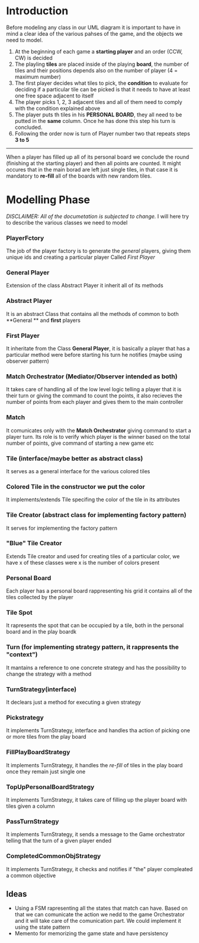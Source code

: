 # Introduction
Before modeling any class in our UML diagram it is important to have in mind a clear idea of the various pahses of the game, and the objects we need to model.

1) At the beginning of each game a **starting player** and an order (CCW, CW) is decided
2) The playling **tiles** are placed inside of the playing **board**, the number of tiles and their positions depends also on the number of player (4 = maximum number)
3) The first player decides what tiles to pick, the **condition** to evaluate for deciding if a particular tile can be picked is that it needs to have at least one free space adjacent to itself
4) The player picks 1, 2, 3 adjacent tiles and all of them need to comply with the condition explained above
5) The player puts th tiles in his **PERSONAL BOARD**, they all need to be putted in the **same** column. Once he has done this step his turn is concluded.
6) Following the order now is turn of Player number two that repeats steps **3 to 5**
---

When a player has filled up all of its personal board we conclude the round (finishing at the starting player) and then all points are counted. It might occures that in the main borad are left just single tiles, in that case it is mandatory to **re-fill** all of the boards with new random tiles.

# Modelling Phase
*DISCLAIMER: All of the documetation is subjected to change.*
I will here try to describe the various classes we need to model


### PlayerFctory 
The job of the player factory is to generate the *general* players, giving them unique ids and creating a particular player Called *First Player*

### General Player
Extension of the class Abstract Player it inherit all of its methods

### Abstract Player 
It is an abstract Class that contains all the methods of common to both **General ** and **first** players

### First Player
It inheritate from the Class **General Player**, it is basically a player that has a particular method were before starting his turn he notifies (maybe using observer pattern)

### Match Orchestrator (Mediator/Observer intended as both)
It takes care of handling all of the low level logic telling a player that it is their turn or giving the command to count the points, it also recieves the number of points from each player and gives them to the main controller

### Match
It comunicates only with the **Match Orchestrator** giving command to start a player turn. Its role is to verify which player is the winner based on the total number of points, give command of starting a new game etc

### Tile (interface/maybe better as abstract class)
It serves as a general interface for the various colored tiles

### Colored Tile in the constructor we put the color

It implements/extends Tile specifing the color of the tile in its attributes

### Tile Creator (abstract class for implementing factory pattern)
It serves for implementing the factory pattern

### "Blue" Tile Creator
Extends Tile creator and used for creating tiles of a particular color, we have x of these classes were x is the number of colors present

### Personal Board
Each player has a personal board rappresenting his grid it contains all of the tiles collected by the player

### Tile Spot
It rapresents the spot that can be occupied by a tile, both in the personal board and in the play boardk

### Turn (for implementing strategy pattern, it rappresents the "context")
It mantains a reference to one concrete strategy and has the possibility to change the strategy with a method

### TurnStrategy(interface)
It declears just a method for executing a given strategy

### Pickstrategy
It implements TurnStrategy, interface and handles tha action of picking one or more  tiles from the play board

### FillPlayBoardStrategy
It implements TurnStrategy, it handles the *re-fill* of tiles in the play board once they remain just single one

### TopUpPersonalBoardStrategy
It implements TurnStrategy, it takes care of filling up the player board with tiles given a column

### PassTurnStrategy
It implements TurnStrategy, it sends a message to the Game orchestrator telling that the turn of a given player ended

### CompletedCommonObjStrategy
It implements TurnStrategy, it checks and notifies if "the" player compleated a common objective


## Ideas

* Using a FSM  rapresenting all the states that match can have. Based on that we can comunicate the action we nedd to the game Orchestrator and it will take care of the comunication part. We could implement it using the state pattern
* Memento for memorizing the game state and have persistency 





